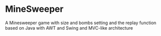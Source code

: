# MineSweeper
A Minesweeper game with size and bombs setting and the replay function based on Java with AWT and Swing and MVC-like architecture
